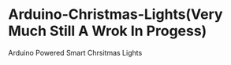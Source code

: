 # Arduino-Christmas-Lights(Very Much Still A Wrok In Progess)
Arduino Powered Smart Chrsitmas Lights
